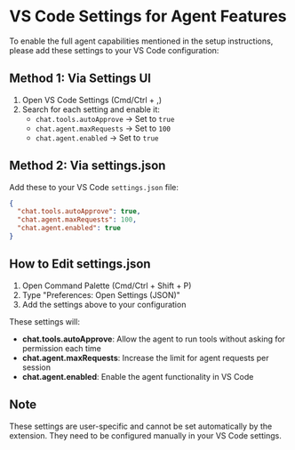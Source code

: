 # VS Code Settings for Agent Features

To enable the full agent capabilities mentioned in the setup instructions, please add these settings to your VS Code configuration:

## Method 1: Via Settings UI
1. Open VS Code Settings (Cmd/Ctrl + ,)
2. Search for each setting and enable it:
   - `chat.tools.autoApprove` → Set to `true`
   - `chat.agent.maxRequests` → Set to `100`
   - `chat.agent.enabled` → Set to `true`

## Method 2: Via settings.json
Add these to your VS Code `settings.json` file:

```json
{
  "chat.tools.autoApprove": true,
  "chat.agent.maxRequests": 100,
  "chat.agent.enabled": true
}
```

## How to Edit settings.json
1. Open Command Palette (Cmd/Ctrl + Shift + P)
2. Type "Preferences: Open Settings (JSON)"
3. Add the settings above to your configuration

These settings will:
- **chat.tools.autoApprove**: Allow the agent to run tools without asking for permission each time
- **chat.agent.maxRequests**: Increase the limit for agent requests per session
- **chat.agent.enabled**: Enable the agent functionality in VS Code

## Note
These settings are user-specific and cannot be set automatically by the extension. They need to be configured manually in your VS Code settings.
